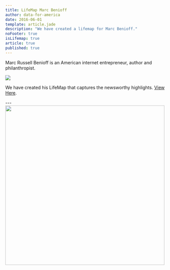 ```yaml
---
title: LifeMap Marc Benioff
author: data-for-america
date: 2016-06-01
template: article.jade
description: "We have created a lifemap for Marc Benioff."
noFooter: true
isLifemap: true
article: true
published: true
---
```


<p>
  Marc Russell Benioff is an American internet entrepreneur, author and philanthropist.
</p>
<p>
<img class="ui medium image" style="margin: 0 auto;" src="http://lifemap.io/img/marcbenioff.gif" />
</p>
<p>
   We have created his LifeMap that captures the newsworthy highlights. <a href="http://lifemap.io/marcbenioff/" target="_blank">View Here</a>.
</p>
---
<a href="http://lifemap.io/marcbenioff/" target="_blank">
<img class="ui medium image" style="width:500px; margin: 0 auto;" src="/img/lifemap/marcbenioff.jpg" />
</a>
